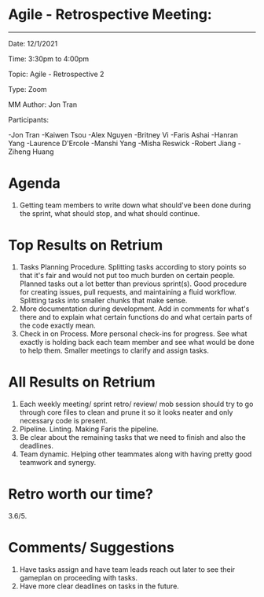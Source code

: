 # Agile - Retrospective Meeting:
_________________________

Date: 12/1/2021

Time: 3:30pm to 4:00pm

Topic: Agile - Retrospective 2

Type: Zoom

MM Author: Jon Tran

Participants: 

-Jon Tran
-Kaiwen Tsou
-Alex Nguyen
-Britney Vi
-Faris Ashai
-Hanran Yang
-Laurence D'Ercole
-Manshi Yang
-Misha Reswick
-Robert Jiang
-Ziheng Huang

# Agenda
1. Getting team members to write down what should've been done during the sprint, what should stop, and what should continue. 

# Top Results on Retrium 
1. Tasks Planning Procedure. Splitting tasks according to story points so that it's fair and would not put too much burden on certain people. Planned tasks out a lot better than previous sprint(s). Good procedure for creating issues, pull requests, and maintaining a fluid workflow. Splitting tasks into smaller chunks that make sense. 
2. More documentation during development. Add in comments for what's there and to explain what certain functions do and what certain parts of the code exactly mean. 
3. Check in on Process. More personal check-ins for progress. See what exactly is holding back each team member and see what would be done to help them. Smaller meetings to clarify and assign tasks.

# All Results on Retrium
1. Each weekly meeting/ sprint retro/ review/ mob session should try to go through core files to clean and prune it so it looks neater and only necessary code is present. 
2. Pipeline. Linting. Making Faris the pipeline.
3. Be clear about the remaining tasks that we need to finish and also the deadlines. 
4. Team dynamic. Helping other teammates along with having pretty good teamwork and synergy. 

# Retro worth our time?
3.6/5.

# Comments/ Suggestions
1. Have tasks assign and have team leads reach out later to see their gameplan on proceeding with tasks.
2. Have more clear deadlines on tasks in the future. 
